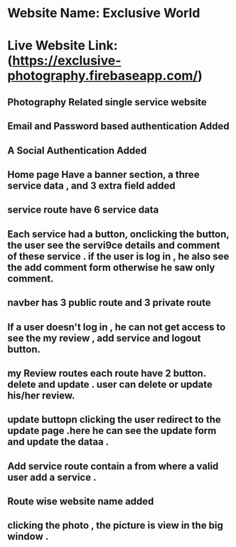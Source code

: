 # Website Name: Exclusive World
# Live Website Link: (https://exclusive-photography.firebaseapp.com/)

## Photography Related single service website 
## Email and Password based authentication Added
## A Social Authentication Added
## Home page Have a banner section, a three service data , and 3 extra field added
## service route have 6 service data 
## Each service had a button, onclicking the button, the user see the servi9ce details and comment of these service . if the user is log in , he also see the add comment form otherwise he saw only comment.
## navber has 3 public route  and 3 private route
## If a user doesn't log in , he can not get access to see the my review , add service and logout button.
## my Review routes each route have 2 button. delete and update . user can delete or update his/her review.
## update buttopn clicking the user redirect to the update page .here he can see the update form  and update the dataa .
## Add service route contain a from where a valid user add a service .
## Route wise website name added
## clicking the photo , the picture is view in the big window .
